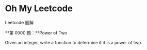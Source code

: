 Oh My Leetcode
==============

Leetcode 题解

**第 0000 题：**Power of Two

Given an integer, write a function to determine if it is a power of two.

